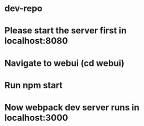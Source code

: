 # dev-repo
# Please start the server first in localhost:8080
# Navigate to webui (cd webui)
# Run npm start
# Now webpack dev server runs in localhost:3000
